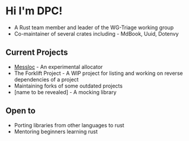 # Hi I'm DPC!

* A Rust team member and leader of the WG-Triage working group
* Co-maintainer of several crates including - MdBook, Uuid, Dotenvy

## Current Projects
* [Messloc](https://github.com/messloc/messloc) - An experimental allocator
* The Forklift Project - A WIP project for listing and working on reverse dependencies of a project 
* Maintaining forks of some outdated projects
* [name to be revealed] - A mocking library

## Open to
* Porting libraries from other languages to rust
* Mentoring beginners learning rust

